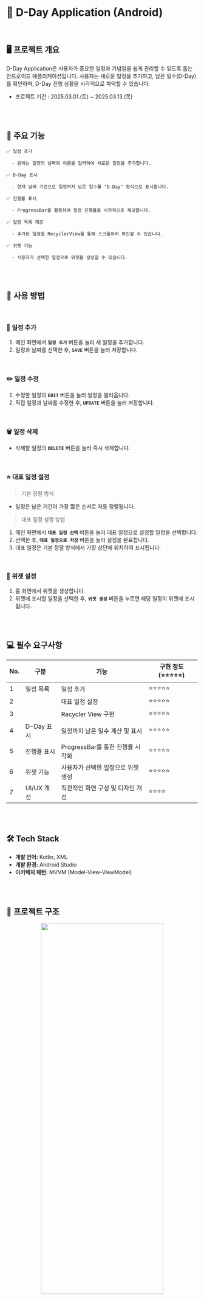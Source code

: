 # 📱 D-Day Application (Android)

<br>

## 🖥️ 프로젝트 개요

D-Day Application은 사용자가 중요한 일정과 기념일을 쉽게 관리할 수 있도록 돕는 안드로이드 애플리케이션입니다.
사용자는 새로운 일정을 추가하고, 남은 일수(D-Day)를 확인하며, D-Day 진행 상황을 시각적으로 파악할 수 있습니다.

- 프로젝트 기간 : 2025.03.01.(토)  ~ 2025.03.13.(목)


<br><br>


## 📝 주요 기능

    ✅ 일정 추가

      - 원하는 일정의 날짜와 이름을 입력하여 새로운 일정을 추가합니다.

    ✅ D-Day 표시

      - 현재 날짜 기준으로 일정까지 남은 일수를 "D-Day" 형식으로 표시합니다.
        
    ✅ 진행률 표시

      - ProgressBar를 활용하여 일정 진행률을 시각적으로 제공합니다.

    ✅ 일정 목록 제공

      - 추가된 일정을 RecyclerView를 통해 스크롤하며 확인할 수 있습니다.

    ✅ 위젯 기능

      - 사용자가 선택한 일정으로 위젯을 생성할 수 있습니다.

<br><br>


## 🚀 사용 방법  

<br>

### 📌 일정 추가  
1. 메인 화면에서 **`일정 추가`** 버튼을 눌러 새 일정을 추가합니다.  
2. 일정과 날짜를 선택한 후, **`SAVE`** 버튼을 눌러 저장합니다.  

<br>

### ✏️ 일정 수정  
1. 수정할 일정의 **`EDIT`** 버튼을 눌러 일정을 불러옵니다.  
2. 직접 일정과 날짜를 수정한 후, **`UPDATE`** 버튼을 눌러 저장합니다.  

<br>

### 🗑️ 일정 삭제  
- 삭제할 일정의 **`DELETE`** 버튼을 눌러 즉시 삭제합니다.  

<br>

### ⭐ 대표 일정 설정  

  > 기본 정렬 방식
  - 일정은 남은 기간이 가장 짧은 순서로 자동 정렬됩니다.  

  > 대표 일정 설정 방법
  1. 메인 화면에서 **`대표 일정 선택`** 버튼을 눌러 대표 일정으로 설정할 일정을 선택합니다.  
  2. 선택한 후, **`대표 일정으로 저장`** 버튼을 눌러 설정을 완료합니다.  
  3. 대표 일정은 기본 정렬 방식에서 가장 상단에 위치하여 표시됩니다.  

<br>

### 📲 위젯 설정  
1. 홈 화면에서 위젯을 생성합니다.  
2. 위젯에 표시할 일정을 선택한 후, **`위젯 생성`** 버튼을 누르면 해당 일정이 위젯에 표시됩니다.  



<br><br>


## 💻 필수 요구사항

| No.  | 구분               | 기능                                 | 구현 정도(⭐⭐⭐⭐⭐)                                            |
| ---- | ------------------ | ------------------------------------ | ----------------------------------------------------------- |
| 1 | 일정 목록 | 일정 추가 | ⭐⭐⭐⭐⭐ |
| 2 | | 대표 일정 설정 | ⭐⭐⭐⭐⭐ |
| 3 | | Recycler View 구현 | ⭐⭐⭐⭐⭐ |
| 4	| D-Day 표시 |	일정까지 남은 일수 계산 및 표시 |	⭐⭐⭐⭐⭐ |
| 5	| 진행률 표시 |	ProgressBar를 통한 진행률 시각화 | ⭐⭐⭐⭐⭐ |
| 6	| 위젯 기능 |	사용자가 선택한 일정으로 위젯 생성 | ⭐⭐⭐⭐⭐ |
| 7	| UI/UX 개선 |	직관적인 화면 구성 및 디자인 개선 |	⭐⭐⭐⭐ |


<br><br>


## 🛠 Tech Stack

- **개발 언어:** Kotlin, XML
- **개발 환경:** Android Studio
- **아키텍처 패턴:** MVVM (Model-View-ViewModel)

<br><br>



## 📂 프로젝트 구조

<p align="center">
  <img src="https://github.com/user-attachments/assets/3b0c198a-fb07-4cf1-94af-d4faa40368c8" width="80%" height="50%" alt=" ">
</p>


## ERD

```

┌───────────────────────────┐             ┌────────────────────────────┐
│         events            │             │      selected_events       │
├───────────────────────────┤             ├────────────────────────────┤
│ id (PK)                   │◄────────────┤ event_id (FK → events.id)  │
│ title                     │             │ id (PK)                    │
│ event_date                │             │ is_main_event              │
│ start_date                │             └────────────────────────────┘
│ is_main_event             │
└───────────────────────────┘

```

<br>

TABLE : `events`
- `id(PK)` : INT
- `title` : VARCHAR, NOT NULL, 이벤트 제목
- `event_date` : DATETIME,  NOT NULL, 이벤트 날짜
- `start_date` : DATETIME,  NOT NULL, 시작 날짜
- `is_main_event` : BOOLEAN, 대표 일정 여부

<br>

TABLE : `selected_events`
- `id(PK)` : INT
- `event_id(FK)` : INT
- `is_main_event` : BOOLEAN, 대표 일정 여부



<br><br>

## 🎥 실행 영상  

 **이미지 클릭 시 실행 영상으로 이동**  

<p align="center">
  <a href="https://youtube.com/shorts/Yisq9c2B4DM?feature=share">
    <img src="https://github.com/user-attachments/assets/360b56a2-fc59-4893-a410-bcbffdb0f39f" width="50%" height="40%" alt="실행 영상 보기">
  </a>
</p>

<br>

### 📲 갤럭시 S20 실행 화면  

<table>
  <tr>
    <th>아이콘 & 메인화면</th>
    <th>일정 목록 & 수정</th>
    <th>일정 삭제 & 대표 일정 설정</th>
  </tr>
  <tr>
    <td valign="top">
      <br>▶️ 디데이앱 아이콘<br><br>
      <img src="https://github.com/user-attachments/assets/de694bfe-e5bc-4767-839e-0c27e0cae9b7" width="200">
    </td>
    <td valign="top">
      <br>▶️ 일정 목록<br><br>
      <img src="https://github.com/user-attachments/assets/92346d0f-8599-4246-b22a-ccd9637ae48d" width="200">
    </td>
    <td valign="top">
      <br>▶️ 일정 삭제<br><br>
      <img src="https://github.com/user-attachments/assets/206c3ade-9e4f-49c0-822b-e43fc6fabb2f" width="200">
    </td>
  </tr>
  <tr>
    <td valign="top">
      <br>▶️ 메인 화면<br><br>
      <img src="https://github.com/user-attachments/assets/4ad41dbe-b36e-4fdf-bfd9-2003acfeb91a" width="200">
    </td>
    <td valign="top">
      <br>▶️ 일정 수정<br><br>
      <img src="https://github.com/user-attachments/assets/2dcbd218-7292-4dcc-8c92-ee86e2a5c81f" width="200">
    </td>
    <td valign="top">
      <br>▶️ 대표 일정 설정<br><br>
      <img src="https://github.com/user-attachments/assets/83cdb2d5-7aa3-4d44-a173-1189840a60b0" width="200">
    </td>
  </tr>
</table>

<br>

<table>
  <tr>
    <th>대표 일정 & 위젯 설정</th>
    <th>위젯 선택 & 화면 표시</th>
    <th>위젯 추가 & 크기 조절</th>
  </tr>
  <tr>
    <td valign="top">
      <br>▶️ 대표 일정 상단 위치<br><br>
      <img src="https://github.com/user-attachments/assets/3ad928d9-949e-4a15-aa05-4b4962bbad4d" width="200">
    </td>
    <td valign="top">
      <br>▶️ 위젯에 표시될 일정 선택<br><br>
      <img src="https://github.com/user-attachments/assets/76c3e94a-5c40-401d-bc0c-d2206477584a" width="200">
    </td>
    <td valign="top">
      <br>▶️ 위젯 여러 개 생성 가능<br><br>
      <img src="https://github.com/user-attachments/assets/0a91e951-b334-46fd-8968-c5dc0914a2ea" width="200">
    </td>
  </tr>
  <tr>
    <td valign="top">
      <br>▶️ 위젯 설정 가능<br><br>
      <img src="https://github.com/user-attachments/assets/d9fa8df0-30c7-47f5-a264-b594fea26df1" width="200">
    </td>
    <td valign="top">
      <br>▶️ 위젯 화면<br><br>
      <img src="https://github.com/user-attachments/assets/4642f095-3468-4a04-849c-930ff877f394" width="200">
    </td>
    <td valign="top">
      <br>▶️ 위젯 가로 사이즈 조절<br><br>
      <img src="https://github.com/user-attachments/assets/4ceb645e-1674-4457-ab88-ecb99af740b8" width="200">
    </td>
  </tr>
</table>


📌 **[앱 아이콘 이미지 출처](https://m.blog.naver.com/jobobo12/223115307453)**




<br><br>

## 📅개발일지

| No.  | Date     | Function   | ToDo                                                         | Done                                                         |
| ---- | -------- | ------ | ------------------------------------------------------------ | ------------------------------------------------------------ |
| 1 | 2025.02.28 | 일정 추가 | 일정 추가 버튼 생성 | 일정명, 날짜 선택 후 일정 생성 |
| 2 | | 일정 목록 | 기존 ListView를 RecylerView로 변경 | RecylerView 적용 |
| 3 | | 일정 표시 | 일정 진행률 직관적인 디자인으로 수정 | 일정까지 남은 기간을 percent로 계산해서 progressbar로 나타냄 |
| 4 | 2025.03.02 | 일정 삭제 | 일정 삭제 버튼 생성 | 삭제 기능 생성 |
| 5 | | 일정 표시 | progressbar 위에 아이콘 추가 | progressbar 진행률 표시에 따라 아이콘이 함께 위치하도록 |
| 6 | 2025.03.03 | 위젯 | 위젯 생성 | 어플 내 일정 표시 화면 그대로 위젯으로 생성 |
| 7 | 2025.03.04 | 일정 목록 | 디데이 숫자 내림차순 정렬 | 일정이 임박한 순서대로 일정이 자동 정렬 |
| 8 | 2025.03.06 | 대표 일정 | 대표 일정 선택 | 선택한 대표 일정이 목록 상단에 위치하도록 설정(boolean is_main 사용) |
| 9 | | | | DB에서 일정이 생성될 때 is_main이라는 boolean 값을 column으로 갖도록 schema 수정 |
| 10 | | | 대표 일정 위젯 화면 | 위젯을 생성하면 설정한 대표 일정이 나타나도록 설정 |
| 11 | 2025.03.08 | 위젯 | 위젯 화면에 아이콘 추가 | progressbar 끝 지점에 아이콘이 위치하도록 |
| 12 | 2025.03.09 | 테스트 | 실제 폰에서 APK로 설치하여 테스트(1차) | 테스트 후 개선점 발견 |
| 13 | 2025.03.10 | 일정 수정 | 일정 수정 버튼 생성 | 일정명, 날짜 수정 후 일정 저장 |
| 14 | | 일정 표시 | 일정명이 너무 길어지는 경우 처리 | 텍스트가 정해진 범위 이상으로 설정되면 나머지는 ... 으로 표시되도록 수정 |
| 15 | | | | ...으로 표시된 일정은 일정명을 누르면 전체 텍스트 확인 가능하도록 |
| 16 | 2025.03.12 | 위젯 | 일정 선택 목록 생성 | 위젯 생성할 때 보여질 일정 선택 목록을 spinner로 생성 |
| 17 |  |  | 위젯 생성 시 사용자가 일정 선택 | 위젯 생성할 때 사용자가 선택한 일정이 보여지도록 생성 |
| 18 | 2025.03.13 | 테스트 | 실제 폰에서 APK로 설치하여 테스트(2차) | 테스트 후 개선점 발견 |
| 19 | | 캐시 | 앱 재설치 시 캐시 삭제 | 재설치 시 기존 캐시가 남아있는 문제 해결 |
| 20 | 2025.03.27 | 일정 추가 | 시작 날짜 설정 기능 추가 | 사용자가 이벤트의 시작 지점을 정할 수 있도록 시작 날짜 설정 기능 추가 |
| 21 | | 일정 표시 | 진행률 계산 개선 | 시작 날짜로부터의 진행률을 표시할 수 있도록 개선 |
| 22 | | 일정 수정 | 시작 날짜 수정 | 일정의 시작 날짜를 수정할 수 있도록 |
| 23 | | 위젯 | 진행률 계산 개선 | 시작 날짜로부터의 진행률을 표시하여 위젯을 통해 직관적으로 진행률 확인 가능 |




<br><br>



## 🔥이슈 관리

| No.   | Content                                                      | Solve    | follow-up                                                    |
| ---- | ------------------------------------------------------------ | -------- | ------------------------------------------------------------ |
| 1 | D-100 이하일 때만 progressbar가 채워짐 | ✅ | percent 계산 방식 개선 필요 (시작 날짜를 사용자가 설정할 수 있도록) |
| 2 | 달리는 아이콘이 percent에 따라 색 안쪽/바깥쪽에 위치하는 문제 | ✅ | progressbar에서 채워진 부분 끝에 아이콘이 위치하도록 X_transition 계산 수정 |
| 3 | 대표 일정 설정 안됨 | ✅ | DatabaseHelper와 EventSelectionActivity에서 주고받는 변수 값 확인 후 코드 개선 |
| 4 | 대표 일정 위젯 설정 안됨 | ✅ | DatabaseHelper와 DDayWidgetProvider에서 주고받는 변수 값 확인 후 코드 개선 |
| 5 | 일정 목록에서 'D-숫자'가 깨짐 | ✅ | xml에서 width = 'wrap_content'로 값 변경 |
| 6 | 일정명이 길어지는 경우 일정 표시 CardView 사이즈가 너무 커짐 | ✅ | android:maxLines='1' / android:ellipsize='end'로 일정이 길어지면 ... 으로 나오도록 개선 |
| 7 | 위젯 화면에서 '날짜' 깨짐 | ✅ | xml에서 width = 'wrap_content'로 값 변경 |
| 8 | 위젯 화면에서 불필요한 불투명 여백 개선 필요 | ✅ | 불투명한 배경 제거 |
| 9 | 위젯 사이즈가 너무 커서 활용성이 낮음 | ✅ | xml에서 padding=10dp 정도로 여백 줄임 |
| 10 |  |  | 날짜와 D-day가 한 줄로 나타나도록 수정 |
| 11 |  |  | 아이콘이 progressbar 내에 위치하며 끝 부분에 나타나도록 수정 |
| 12 | 위젯에 대표 일정으로 설정되어 있는 경우 일정을 삭제해도 위젯에 그대로 남음 | ✅ | 위젯 생성할 때 사용자가 일정을 선택할 수 있는 방식으로 수정 |
| 13 | 일정 삭제 기능만 있어서 불편 | ✅ | 일정 수정 기능 추가 |
| 14 | 위젯 생성 시 강제 종료되는 문제 | ✅ | null 데이터 불러오는 문제 개선
| 15 | 앱 재설치 시, 캐시가 남아있어서 이전 데이터가 그대로 나타나는 문제 | ✅ | 앱 최초 실행 시 DB&SharedPreferences 삭제 구현 / 캐시 삭제하도록 개선 |
| 16 | 진행률 계산 개선 | ✅ | 시작 일정을 사용자가 선택할 수 있게 하여 progress = (오늘 날짜 - 시작 날짜) / (이벤트 날짜 - 시작 날짜) 로 계산되도록 개선 |



<br><br>
